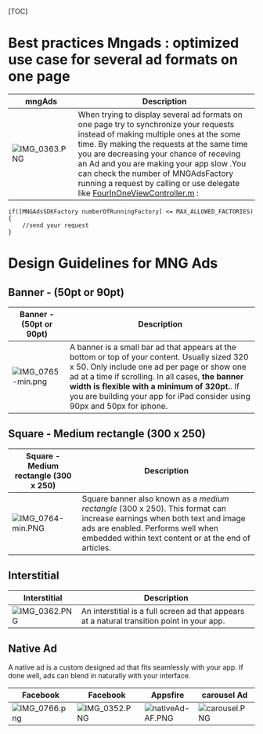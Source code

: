 [TOC]
# Best practices Mngads : optimized use case for several ad formats on one page

mngAds| Description| 
------------- | ------------- |
![IMG_0363.PNG](https://bitbucket.org/repo/aen579/images/3282511754-IMG_0363.PNG) | When trying to display several ad formats on one page try to synchronize your requests instead of making multiple ones at the some time. By making the requests at the same time you are decreasing your chance of receving an Ad and you are making your app slow .You can check the number of MNGAdsFactory running a request by calling or use delegate like [FourInOneViewController.m](https://bitbucket.org/mngcorp/mngads-demo-ios/src/HEAD/Demo/MNG-Ads-SDK/FourInOneViewController.m?at=master) :

```objc
if([MNGAdsSDKFactory numberOfRunningFactory] <= MAX_ALLOWED_FACTORIES){
	//send your request
}
```

# Design Guidelines for MNG Ads

## Banner -  (50pt or 90pt)
Banner -  (50pt or 90pt) | Description| 
------------- | ------------- |
![IMG_0765-min.png](https://bitbucket.org/repo/aen579/images/4036275966-IMG_0765-min.png) | A banner is a small bar ad that appears at the bottom or top of your content. Usually sized 320 x 50. Only include one ad per page or show one ad at a time if scrolling. In all cases, **the banner width is flexible with a minimum of 320pt.**. If you are building your app for iPad  consider using 90px and 50px for iphone.

## Square - Medium rectangle (300 x 250)

Square - Medium rectangle (300 x 250) | Description| 
------------- | ------------- |
![IMG_0764-min.PNG](https://bitbucket.org/repo/aen579/images/3928827332-IMG_0764-min.PNG) |Square banner also known as a *medium rectangle* (300 x 250). This format can increase earnings when both text and image ads are enabled. Performs well when embedded within text content or at the end of articles.

## Interstitial
Interstitial | Description| 
------------- | ------------- |
![IMG_0362.PNG](https://bitbucket.org/repo/aen579/images/1010762236-IMG_0362.PNG) | An interstitial is a full screen ad that appears at a natural transition point in your app.

## Native Ad

A native ad is a custom designed ad that fits seamlessly with your app. If done well, ads can blend in naturally with your interface.


Facebook  | Facebook  | Appsfire | carousel Ad
------------- | ------------- | -------------  | -------------
![IMG_0766.png](https://bitbucket.org/repo/aen579/images/943631475-IMG_0766.png) | ![IMG_0352.PNG](https://bitbucket.org/repo/aen579/images/3215310297-IMG_0352.PNG)| ![nativeAd-AF.PNG](https://bitbucket.org/repo/aen579/images/1328641730-nativeAd-AF.PNG)|![carousel.PNG](https://bitbucket.org/repo/aen579/images/2861407784-carousel.PNG)
